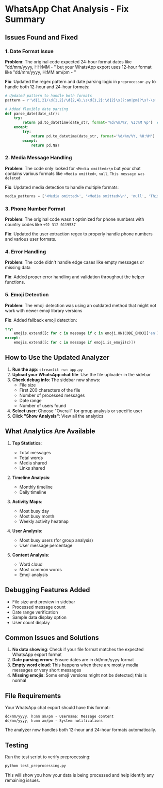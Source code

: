 # WhatsApp Chat Analysis - Fix Summary

## Issues Found and Fixed

### 1. **Date Format Issue**
**Problem**: The original code expected 24-hour format dates like "dd/mm/yyyy, HH:MM - " but your WhatsApp export uses 12-hour format like "dd/mm/yyyy, H:MM am/pm - "

**Fix**: Updated the regex pattern and date parsing logic in `preprocessor.py` to handle both 12-hour and 24-hour formats:
```python
# Updated pattern to handle both formats
pattern = r'\d{1,2}/\d{1,2}/\d{2,4},\s\d{1,2}:\d{2}\s(?:am|pm)?\s?-\s'

# Added flexible date parsing
def parse_date(date_str):
    try:
        return pd.to_datetime(date_str, format='%d/%m/%Y, %I:%M %p')  # 12-hour
    except:
        try:
            return pd.to_datetime(date_str, format='%d/%m/%Y, %H:%M')  # 24-hour
        except:
            return pd.NaT
```

### 2. **Media Message Handling**
**Problem**: The code only looked for `<Media omitted>\n` but your chat contains various formats like `<Media omitted>`, `null`, `This message was deleted`

**Fix**: Updated media detection to handle multiple formats:
```python
media_patterns = ['<Media omitted>', '<Media omitted>\n', 'null', 'This message was deleted']
```

### 3. **Phone Number Format**
**Problem**: The original code wasn't optimized for phone numbers with country codes like `+92 312 0119537`

**Fix**: Updated the user extraction regex to properly handle phone numbers and various user formats.

### 4. **Error Handling**
**Problem**: The code didn't handle edge cases like empty messages or missing data

**Fix**: Added proper error handling and validation throughout the helper functions.

### 5. **Emoji Detection**
**Problem**: The emoji detection was using an outdated method that might not work with newer emoji library versions

**Fix**: Added fallback emoji detection:
```python
try:
    emojis.extend([c for c in message if c in emoji.UNICODE_EMOJI['en']])
except:
    emojis.extend([c for c in message if emoji.is_emoji(c)])
```

## How to Use the Updated Analyzer

1. **Run the app**: `streamlit run app.py`
2. **Upload your WhatsApp chat file**: Use the file uploader in the sidebar
3. **Check debug info**: The sidebar now shows:
   - File size
   - First 200 characters of the file
   - Number of processed messages
   - Date range
   - Number of users found
4. **Select user**: Choose "Overall" for group analysis or specific user
5. **Click "Show Analysis"**: View all the analytics

## What Analytics Are Available

1. **Top Statistics**:
   - Total messages
   - Total words
   - Media shared
   - Links shared

2. **Timeline Analysis**:
   - Monthly timeline
   - Daily timeline

3. **Activity Maps**:
   - Most busy day
   - Most busy month
   - Weekly activity heatmap

4. **User Analysis**:
   - Most busy users (for group analysis)
   - User message percentage

5. **Content Analysis**:
   - Word cloud
   - Most common words
   - Emoji analysis

## Debugging Features Added

- File size and preview in sidebar
- Processed message count
- Date range verification
- Sample data display option
- User count display

## Common Issues and Solutions

1. **No data showing**: Check if your file format matches the expected WhatsApp export format
2. **Date parsing errors**: Ensure dates are in dd/mm/yyyy format
3. **Empty word cloud**: This happens when there are mostly media messages or very short messages
4. **Missing emojis**: Some emoji versions might not be detected; this is normal

## File Requirements

Your WhatsApp chat export should have this format:
```
dd/mm/yyyy, h:mm am/pm - Username: Message content
dd/mm/yyyy, h:mm am/pm - System notifications
```

The analyzer now handles both 12-hour and 24-hour formats automatically.

## Testing

Run the test script to verify preprocessing:
```bash
python test_preprocessing.py
```

This will show you how your data is being processed and help identify any remaining issues.
